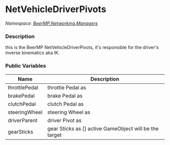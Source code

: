 # NetVehicleDriverPivots

*Namespace: [BeerMP.Networking.Managers](API/BeerMP/Networking/Managers.md)*

### Description

this is the BeerMP NetVehicleDriverPivots, it's responsible for the driver's inverse kinematics aka IK.

### Public Variables

| Name          | Description                                                               |
| ------------- | ------------------------------------------------------------------------- |
| throttlePedal | throttle Pedal as <class c=Transform>                                     |
| brakePedal    | brake Pedal as <class c=Transform>                                        |
| clutchPedal   | clutch Pedal as <class c=Transform>                                       |
| steeringWheel | steering Wheel as <class c=Transform>                                     |
| driverParent  | driver Pivot as <class c=Transform>                                       |
| gearSticks    | gear Sticks as <class c=Transform>[] active GameObject will be the target |